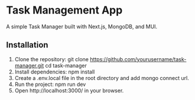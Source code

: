 # Task Management App  

A simple Task Manager built with Next.js, MongoDB, and MUI.  

## Installation  

1. Clone the repository:
   git clone https://github.com/yourusername/task-manager.git
   cd task-manager
2.	Install dependencies: npm install
3.	Create a .env.local file in the root directory and add mongo connect url.	
4.	Run the project: npm run dev
5.	Open http://localhost:3000/ in your browser.
